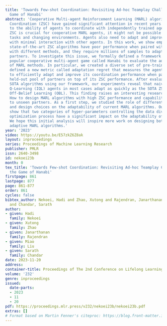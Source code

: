```yaml
---
title: 'Towards Few-shot Coordination: Revisiting Ad-hoc Teamplay Challenge In the
  Game of Hanabi'
abstract: 'Cooperative Multi-agent Reinforcement Learning (MARL) algorithms with Zero-Shot
  Coordination (ZSC) have gained significant attention in recent years. ZSC refers
  to the ability of agents to coordinate with independently trained agents. While
  ZSC is crucial for cooperative MARL agents, it might not be possible for complex
  tasks and changing environments. Agents also need to adapt and improve their performance
  with minimal interaction with other agents. In this work, we show empirically that
  state-of-the-art ZSC algorithms have poor performance when paired with agents trained
  with different methods, and they require millions of samples to adapt to these new
  partners. To investigate this issue, we formally defined a framework based on a
  popular cooperative multi-agent game called Hanabi to evaluate the adaptability
  of MARL methods. In particular, we created a diverse set of pre-trained agents and
  defined a new metric called adaptation regret that measures the agent’s ability
  to efficiently adapt and improve its coordination performance when paired with some
  held-out pool of partners on top of its ZSC performance. After evaluating several
  SOTA algorithms using our framework, our experiments reveal that naive Independent
  Q-Learning (IQL) agents in most cases adapt as quickly as the SOTA ZSC algorithm
  Off-Belief Learning (OBL). This finding raises an interesting research question:
  How to design MARL algorithms with high ZSC performance and capability of fast adaptation
  to unseen partners. As a first step, we studied the role of different hyper-parameters
  and design choices on the adaptability of current MARL algorithms. Our experiments
  show that two categories of hyper-parameters controlling the data diversity and
  optimization process have a significant impact on the adaptability of Hanabi agents.
  We hope this initial analysis will inspire more work on designing both general and
  adaptive MARL algorithms.'
year: '2023'
video: https://youtu.be/E57zkZ6Z8ak
layout: inproceedings
series: Proceedings of Machine Learning Research
publisher: PMLR
issn: 2640-3498
id: nekoei23b
month: 0
tex_title: 'Towards Few-shot Coordination: Revisiting Ad-hoc Teamplay Challenge In
  the Game of Hanabi'
firstpage: 861
lastpage: 877
page: 861-877
order: 861
cycles: false
bibtex_author: Nekoei, Hadi and Zhao, Xutong and Rajendran, Janarthanan and Liu, Miao
  and Chandar, Sarath
author:
- given: Hadi
  family: Nekoei
- given: Xutong
  family: Zhao
- given: Janarthanan
  family: Rajendran
- given: Miao
  family: Liu
- given: Sarath
  family: Chandar
date: 2023-11-20
address:
container-title: Proceedings of The 2nd Conference on Lifelong Learning Agents
volume: '232'
genre: inproceedings
issued:
  date-parts:
  - 2023
  - 11
  - 20
pdf: https://proceedings.mlr.press/v232/nekoei23b/nekoei23b.pdf
extras: []
# Format based on Martin Fenner's citeproc: https://blog.front-matter.io/posts/citeproc-yaml-for-bibliographies/
---
```

